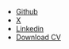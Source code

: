 
- [Github](https://github.com/fusionstrings)
- [X](https://x.com/fusionstrings)
- [Linkedin](https://www.linkedin.com/in/fusionstrings)
- [Download CV](/pdf/dilip-shukla-resume.pdf)